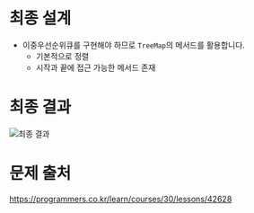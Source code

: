 # 최종 설계
- 이중우선순위큐를 구현해야 하므로 `TreeMap`의 메서드를 활용합니다.
    - 기본적으로 정렬
    - 시작과 끝에 접근 가능한 메서드 존재

# 최종 결과
![최종 결과](https://user-images.githubusercontent.com/59535609/132139085-e4e67b7c-a87c-4cc4-a0c8-162ec4b11180.jpg)

# 문제 출처
https://programmers.co.kr/learn/courses/30/lessons/42628